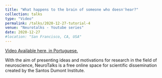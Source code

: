 ```yaml
---
title: "What happens to the brain of someone who doesn'hear?"
collection: talks
type: "Video"
permalink: /talks/2020-12-27-tutorial-4
venue: "Neurotalks - Youtube series"
date: 2020-12-27
#location: "San Francisco, CA, USA"
---
```


[Video Available here, in Portuguese.](https://youtu.be/fi0hsNUQV-k?si=jdRvYztHsXBKLsDd)

With the aim of presenting ideas and motivations for research in the field of neuroscience, NeuroTalks is a free online space for scientific dissemination created by the Santos Dumont Institute.

